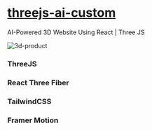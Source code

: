 # [threejs-ai-custom](https://threejsproducts.shop/)
AI-Powered 3D Website Using React | Three JS


![3d-product](https://github.com/nomad-alt/threejs-ai-custom/assets/30156821/be135384-a384-4c5e-bd38-ba60d6ab615d)

### ThreeJS
### React Three Fiber
### TailwindCSS
### Framer Motion
